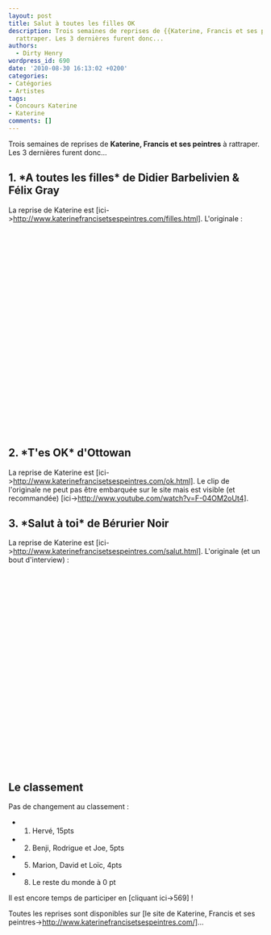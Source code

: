 ```yaml
---
layout: post
title: Salut à toutes les filles OK
description: Trois semaines de reprises de {{Katerine, Francis et ses peintres}} à
  rattraper. Les 3 dernières furent donc...
authors:
  - Dirty Henry
wordpress_id: 690
date: '2010-08-30 16:13:02 +0200'
categories:
- Catégories
- Artistes
tags:
- Concours Katerine
- Katerine
comments: []
---
```

Trois semaines de reprises de __Katerine, Francis et ses peintres__ à rattraper. Les 3 dernières furent donc...

<h2>1. *A toutes les filles* de Didier Barbelivien & Félix Gray</h2>

La reprise de Katerine est [ici->http://www.katerinefrancisetsespeintres.com/filles.html].
L'originale :

<object width="500" height="400"><param name="movie" value="http://www.youtube.com/v/hZKyxmSrUug?fs=1&hl=fr_FR"></param><param name="allowFullScreen" value="true"></param><param name="allowscriptaccess" value="always"></param><embed src="http://www.youtube.com/v/hZKyxmSrUug?fs=1&hl=fr_FR" type="application/x-shockwave-flash" allowscriptaccess="always" allowfullscreen="true" width="500" height="400"></embed></object>

<h2>2. *T'es OK* d'Ottowan</h2>

La reprise de Katerine est [ici->http://www.katerinefrancisetsespeintres.com/ok.html].
Le clip de l'originale ne peut pas être embarquée sur le site mais est visible (et recommandée) [ici->http://www.youtube.com/watch?v=F-04OM2oUt4].

<h2>3. *Salut à toi* de Bérurier Noir</h2>

La reprise de Katerine est [ici->http://www.katerinefrancisetsespeintres.com/salut.html].
L'originale (et un bout d'interview) : 
<object width="500" height="400"><param name="movie" value="http://www.youtube.com/v/5lTFu-VpPho?fs=1&hl=fr_FR"></param><param name="allowFullScreen" value="true"></param><param name="allowscriptaccess" value="always"></param><embed src="http://www.youtube.com/v/5lTFu-VpPho?fs=1&hl=fr_FR" type="application/x-shockwave-flash" allowscriptaccess="always" allowfullscreen="true" width="500" height="400"></embed></object>


<h2>Le classement</h2>

Pas de changement au classement :

- 1. Hervé, 15pts
- 2. Benji, Rodrigue et Joe, 5pts
- 5. Marion, David et Loïc, 4pts
- 8. Le reste du monde à 0 pt

Il est encore temps de participer en [cliquant ici->569] !

Toutes les reprises sont disponibles sur [le site de Katerine, Francis et ses peintres->http://www.katerinefrancisetsespeintres.com/]...
